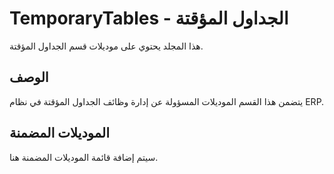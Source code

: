 # TemporaryTables - الجداول المؤقتة

هذا المجلد يحتوي على موديلات قسم الجداول المؤقتة.

## الوصف

يتضمن هذا القسم الموديلات المسؤولة عن إدارة وظائف الجداول المؤقتة في نظام ERP.

## الموديلات المضمنة

سيتم إضافة قائمة الموديلات المضمنة هنا.
